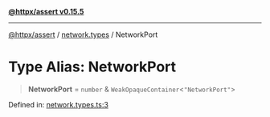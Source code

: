 [**@httpx/assert v0.15.5**](../../README.md)

***

[@httpx/assert](../../README.md) / [network.types](../README.md) / NetworkPort

# Type Alias: NetworkPort

> **NetworkPort** = `number` & `WeakOpaqueContainer`\<`"NetworkPort"`\>

Defined in: [network.types.ts:3](https://github.com/belgattitude/httpx/blob/7903e9ebf18607df55b9a2972c85cfc54f82587a/packages/assert/src/network.types.ts#L3)
